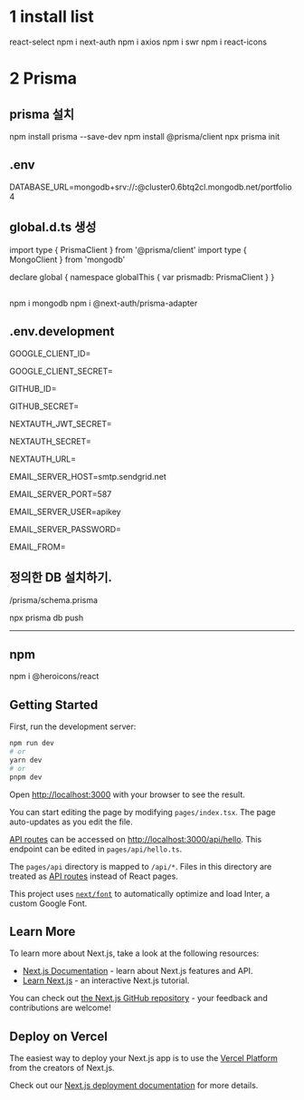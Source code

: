 # 1 install list
react-select
npm i next-auth
npm i axios
npm i swr
npm i react-icons

# 2 Prisma 
## prisma 설치 
npm install prisma --save-dev
npm install @prisma/client
npx prisma init 

## .env
DATABASE_URL=mongodb+srv://**********:**********@cluster0.6btq2cl.mongodb.net/portfolio4

## global.d.ts 생성 

import type { PrismaClient } from '@prisma/client'
import type { MongoClient } from 'mongodb'

declare global {
  namespace globalThis {
    var prismadb: PrismaClient
  }
}


## 
npm i mongodb
npm i @next-auth/prisma-adapter

## .env.development
GOOGLE_CLIENT_ID=

GOOGLE_CLIENT_SECRET=

GITHUB_ID=

GITHUB_SECRET=

NEXTAUTH_JWT_SECRET=

NEXTAUTH_SECRET=

NEXTAUTH_URL=

EMAIL_SERVER_HOST=smtp.sendgrid.net

EMAIL_SERVER_PORT=587

EMAIL_SERVER_USER=apikey

EMAIL_SERVER_PASSWORD=

EMAIL_FROM=


## 정의한 DB 설치하기.
/prisma/schema.prisma

npx prisma db push

------------------------------------------

## npm 
npm i @heroicons/react



## Getting Started

First, run the development server:

```bash
npm run dev
# or
yarn dev
# or
pnpm dev
```



Open [http://localhost:3000](http://localhost:3000) with your browser to see the result.

You can start editing the page by modifying `pages/index.tsx`. The page auto-updates as you edit the file.

[API routes](https://nextjs.org/docs/api-routes/introduction) can be accessed on [http://localhost:3000/api/hello](http://localhost:3000/api/hello). This endpoint can be edited in `pages/api/hello.ts`.

The `pages/api` directory is mapped to `/api/*`. Files in this directory are treated as [API routes](https://nextjs.org/docs/api-routes/introduction) instead of React pages.

This project uses [`next/font`](https://nextjs.org/docs/basic-features/font-optimization) to automatically optimize and load Inter, a custom Google Font.

## Learn More

To learn more about Next.js, take a look at the following resources:

- [Next.js Documentation](https://nextjs.org/docs) - learn about Next.js features and API.
- [Learn Next.js](https://nextjs.org/learn) - an interactive Next.js tutorial.

You can check out [the Next.js GitHub repository](https://github.com/vercel/next.js/) - your feedback and contributions are welcome!

## Deploy on Vercel

The easiest way to deploy your Next.js app is to use the [Vercel Platform](https://vercel.com/new?utm_medium=default-template&filter=next.js&utm_source=create-next-app&utm_campaign=create-next-app-readme) from the creators of Next.js.

Check out our [Next.js deployment documentation](https://nextjs.org/docs/deployment) for more details.
